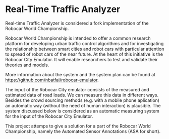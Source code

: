 # Real-Time Traffic Analyzer

Real-time Traffic Analyzer is considered a fork implementation of the Robocar World Championship. 

Robocar World Championship is intended to offer a common research platform for developing urban traffic control algorithms and for investigating the relationship between smart cities and robot cars with particular attention to spread of robot cars of the near future. At the heart of this initiative is the Robocar City Emulator. It will enable researchers to test and validate their theories and models.

More information about the system and the system plan can be found at https://github.com/nbatfai/robocar-emulator.

The input of the Robocar City emulator consists of the measured and estimated data of road loads. We can measure this data in different ways. Besides the crowd sourcing methods (e.g. with a mobile phone aplication) an automatic way (without the need of human interaction) is plausible. The system discussed below is considered as an automatic measuring system for the input of the Robocar City Emulator.

This project attemps to give a solution for a part of the Robocar World Championship, namely the Automated Sensor Annotations (ASA for short).
